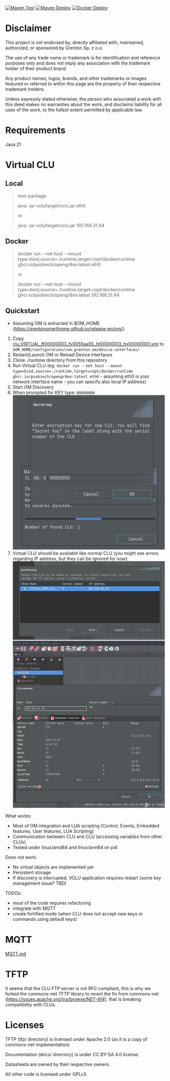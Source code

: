 [![Maven Test](https://github.com/psobiech/opengr8on/actions/workflows/mavenTest.yml/badge.svg)](https://github.com/psobiech/opengr8on/actions/workflows/mavenTest.yml)
[![Maven Deploy](https://github.com/psobiech/opengr8on/actions/workflows/mavenDeploy.yml/badge.svg)](https://github.com/psobiech/opengr8on/actions/workflows/mavenDeploy.yml)
[![Docker Deploy](https://github.com/psobiech/opengr8on/actions/workflows/dockerDeploy.yml/badge.svg)](https://github.com/psobiech/opengr8on/actions/workflows/dockerDeploy.yml)

# Disclaimer

This project is not endorsed by, directly affiliated with, maintained, authorized, or sponsored by Grenton Sp. z o.o.

The use of any trade name or trademark is for identification and reference purposes only and does not imply any association with the trademark holder of their product brand.

Any product names, logos, brands, and other trademarks or images featured or referred to within this page are the property of their respective trademark holders.

Unless expressly stated otherwise, the person who associated a work with this deed makes no warranties about the work, and disclaims liability for all uses of the work, to the fullest extent permitted by applicable law.

# Requirements
Java 21

# Virtual CLU

## Local
> mvn package
>
> java -jar vclu/target/vclu.jar eth0
> 
> or
> 
> java -jar vclu/target/vclu.jar 192.168.31.44

## Docker

> docker run --net host --mount type=bind,source=./runtime,target=/opt/docker/runtime ghcr.io/psobiech/opengr8on:latest eth0
>
> or
> 
> docker run --net host --mount type=bind,source=./runtime,target=/opt/docker/runtime ghcr.io/psobiech/opengr8on:latest 192.168.31.44

## Quickstart

* Assuming OM is extracted in $OM_HOME (https://grentonsmarthome.github.io/release-en/om/).

1. Copy [clu_VIRTUAL_ft00000003_fv0055aa55_ht00000013_hv00000001.xml](runtime%2Fdevice-interfaces%2Fclu_VIRTUAL_ft00000003_fv0055aa55_ht00000013_hv00000001.xml) to `$OM_HOME/configuration/com.grenton.om/device-interfaces/`
1. Restart/Launch OM or Reload Device Interfaces
1. Clone ./runtime directory from this repository
1. Run Virtual CLU (eg. `docker run --net host --mount type=bind,source=./runtime,target=/opt/docker/runtime ghcr.io/psobiech/opengr8on:latest eth0` - assuming eth0 is your network interface name - you can specify also local IP address)
1. Start OM Discovery
1. When prompted for KEY type: `00000000`
![vclu_sn.png](docs%2Fimg%2Fvclu_sn.png)
1. Virtual CLU should be available like normal CLU (you might see errors regarding IP address, but they can be ignored for now): 
![vclu_discover.png](docs%2Fimg%2Fvclu_discover.png)
![vclu_features.png](docs%2Fimg%2Fvclu_features.png)

What works:
- Most of OM integration and LUA scripting (Control, Events, Embedded features, User features, LUA Scripting)
- Communication between CLU and CLU (accessing variables from other CLUs)
- Tested under linux/amd64 and linux/arm64 on pi4

Does not work:
- No virtual objects are implemented yet
- Persistent storage
- If discovery is interrupted, VCLU application requires restart (some key management issue? TBD)

TODOs:
- most of the code requires refactoring
- integrate with MQTT
- create fortified mode (when CLU does not accept new keys or commands using default keys)

# MQTT
[MQTT.md](MQTT.md)

# TFTP
It seems that the CLU FTP server is not RFC compliant, this is why we forked the commons-net TFTP library to revert the fix from commons-net (https://issues.apache.org/jira/browse/NET-414), that is breaking compatibility with CLUs.

# Licenses
TFTP (tfp/ directory) is licensed under Apache 2.0 (as it is a copy of commons-net implementation)

Documentation (docs/ directory) is under CC BY-SA 4.0 license.

Datasheets are owned by their respective owners.

All other code is licensed under GPLv3.

